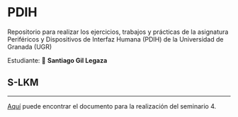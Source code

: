 # PDIH
Repositorio para realizar los ejercicios, trabajos y prácticas de la asignatura Periféricos y Dispositivos de Interfaz Humana (PDIH) de la Universidad de Granada (UGR)

Estudiante:
:bust_in_silhouette:  **Santiago Gil Legaza**


## S-LKM
-----

[Aquí](S-LKM/Readme.md) puede encontrar el documento para la realización del seminario 4.
